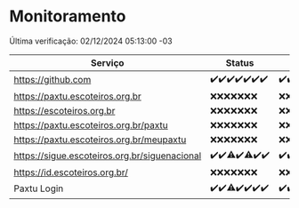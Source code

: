 # Monitoramento

Última verificação: 02/12/2024 05:13:00 -03

|Serviço|Status|Últimas 24h|
|---|---|---|
|https://github.com|<span title="2024-11-25: OK=23">✔️</span><span title="2024-11-26: OK=23">✔️</span><span title="2024-11-27: OK=23">✔️</span><span title="2024-11-28: OK=23">✔️</span><span title="2024-11-29: OK=23">✔️</span><span title="2024-11-30: OK=23">✔️</span><span title="2024-12-01: OK=8">✔️</span>|<span title="01/12/2024 06:08:00 -03 : 200">✔️</span><span title="01/12/2024 07:08:00 -03 : 200">✔️</span><span title="01/12/2024 08:06:00 -03 : 200">✔️</span><span title="01/12/2024 09:15:00 -03 : 200">✔️</span><span title="01/12/2024 10:16:00 -03 : 200">✔️</span><span title="01/12/2024 11:07:00 -03 : 200">✔️</span><span title="01/12/2024 12:07:00 -03 : 200">✔️</span><span title="01/12/2024 13:08:00 -03 : 200">✔️</span><span title="01/12/2024 14:07:00 -03 : 200">✔️</span><span title="01/12/2024 15:10:00 -03 : 200">✔️</span><span title="01/12/2024 16:06:00 -03 : 200">✔️</span><span title="01/12/2024 17:08:00 -03 : 200">✔️</span><span title="01/12/2024 18:07:00 -03 : 200">✔️</span><span title="01/12/2024 19:07:00 -03 : 200">✔️</span><span title="01/12/2024 20:07:00 -03 : 200">✔️</span><span title="01/12/2024 21:45:00 -03 : 200">✔️</span><span title="01/12/2024 23:23:00 -03 : 200">✔️</span><span title="02/12/2024 00:29:00 -03 : 200">✔️</span><span title="02/12/2024 01:11:00 -03 : 200">✔️</span><span title="02/12/2024 02:09:00 -03 : 200">✔️</span><span title="02/12/2024 03:13:00 -03 : 200">✔️</span><span title="02/12/2024 04:09:00 -03 : 200">✔️</span><span title="02/12/2024 05:13:00 -03 : 200">✔️</span>|
|https://paxtu.escoteiros.org.br|<span title="2024-11-25: Falhas=23">❌</span><span title="2024-11-26: Falhas=23">❌</span><span title="2024-11-27: Falhas=23">❌</span><span title="2024-11-28: Falhas=23">❌</span><span title="2024-11-29: Falhas=23">❌</span><span title="2024-11-30: Falhas=23">❌</span><span title="2024-12-01: Falhas=8">❌</span>|<span title="01/12/2024 06:08:00 -03 : 403">❌</span><span title="01/12/2024 07:08:00 -03 : 403">❌</span><span title="01/12/2024 08:06:00 -03 : 403">❌</span><span title="01/12/2024 09:15:00 -03 : 403">❌</span><span title="01/12/2024 10:16:00 -03 : 403">❌</span><span title="01/12/2024 11:07:00 -03 : 403">❌</span><span title="01/12/2024 12:07:00 -03 : 403">❌</span><span title="01/12/2024 13:08:00 -03 : 403">❌</span><span title="01/12/2024 14:07:00 -03 : 403">❌</span><span title="01/12/2024 15:10:00 -03 : 403">❌</span><span title="01/12/2024 16:06:00 -03 : 403">❌</span><span title="01/12/2024 17:08:00 -03 : 403">❌</span><span title="01/12/2024 18:07:00 -03 : 403">❌</span><span title="01/12/2024 19:07:00 -03 : 403">❌</span><span title="01/12/2024 20:07:00 -03 : 403">❌</span><span title="01/12/2024 21:45:00 -03 : 403">❌</span><span title="01/12/2024 23:23:00 -03 : 403">❌</span><span title="02/12/2024 00:29:00 -03 : 403">❌</span><span title="02/12/2024 01:11:00 -03 : 403">❌</span><span title="02/12/2024 02:09:00 -03 : 403">❌</span><span title="02/12/2024 03:13:00 -03 : 403">❌</span><span title="02/12/2024 04:09:00 -03 : 403">❌</span><span title="02/12/2024 05:13:00 -03 : 403">❌</span>|
|https://escoteiros.org.br|<span title="2024-11-25: Falhas=23">❌</span><span title="2024-11-26: Falhas=23">❌</span><span title="2024-11-27: Falhas=23">❌</span><span title="2024-11-28: Falhas=23">❌</span><span title="2024-11-29: Falhas=23">❌</span><span title="2024-11-30: Falhas=23">❌</span><span title="2024-12-01: Falhas=8">❌</span>|<span title="01/12/2024 06:08:00 -03 : 403">❌</span><span title="01/12/2024 07:08:00 -03 : 403">❌</span><span title="01/12/2024 08:06:00 -03 : 403">❌</span><span title="01/12/2024 09:15:00 -03 : 403">❌</span><span title="01/12/2024 10:16:00 -03 : 403">❌</span><span title="01/12/2024 11:07:00 -03 : 403">❌</span><span title="01/12/2024 12:07:00 -03 : 403">❌</span><span title="01/12/2024 13:08:00 -03 : 403">❌</span><span title="01/12/2024 14:07:00 -03 : 403">❌</span><span title="01/12/2024 15:10:00 -03 : 403">❌</span><span title="01/12/2024 16:06:00 -03 : 403">❌</span><span title="01/12/2024 17:08:00 -03 : 403">❌</span><span title="01/12/2024 18:07:00 -03 : 403">❌</span><span title="01/12/2024 19:07:00 -03 : 403">❌</span><span title="01/12/2024 20:07:00 -03 : 403">❌</span><span title="01/12/2024 21:45:00 -03 : 403">❌</span><span title="01/12/2024 23:23:00 -03 : 403">❌</span><span title="02/12/2024 00:29:00 -03 : 403">❌</span><span title="02/12/2024 01:11:00 -03 : 403">❌</span><span title="02/12/2024 02:09:00 -03 : 403">❌</span><span title="02/12/2024 03:13:00 -03 : 403">❌</span><span title="02/12/2024 04:09:00 -03 : 403">❌</span><span title="02/12/2024 05:13:00 -03 : 403">❌</span>|
|https://paxtu.escoteiros.org.br/paxtu|<span title="2024-11-25: Falhas=23">❌</span><span title="2024-11-26: Falhas=23">❌</span><span title="2024-11-27: Falhas=23">❌</span><span title="2024-11-28: Falhas=23">❌</span><span title="2024-11-29: Falhas=23">❌</span><span title="2024-11-30: Falhas=23">❌</span><span title="2024-12-01: Falhas=8">❌</span>|<span title="01/12/2024 06:08:00 -03 : 403">❌</span><span title="01/12/2024 07:08:00 -03 : 403">❌</span><span title="01/12/2024 08:06:00 -03 : 403">❌</span><span title="01/12/2024 09:15:00 -03 : 403">❌</span><span title="01/12/2024 10:16:00 -03 : 403">❌</span><span title="01/12/2024 11:07:00 -03 : 403">❌</span><span title="01/12/2024 12:07:00 -03 : 403">❌</span><span title="01/12/2024 13:08:00 -03 : 403">❌</span><span title="01/12/2024 14:07:00 -03 : 403">❌</span><span title="01/12/2024 15:10:00 -03 : 403">❌</span><span title="01/12/2024 16:06:00 -03 : 403">❌</span><span title="01/12/2024 17:08:00 -03 : 403">❌</span><span title="01/12/2024 18:07:00 -03 : 403">❌</span><span title="01/12/2024 19:07:00 -03 : 403">❌</span><span title="01/12/2024 20:07:00 -03 : 403">❌</span><span title="01/12/2024 21:45:00 -03 : 403">❌</span><span title="01/12/2024 23:23:00 -03 : 403">❌</span><span title="02/12/2024 00:29:00 -03 : 403">❌</span><span title="02/12/2024 01:11:00 -03 : 403">❌</span><span title="02/12/2024 02:09:00 -03 : 403">❌</span><span title="02/12/2024 03:13:00 -03 : 403">❌</span><span title="02/12/2024 04:09:00 -03 : 403">❌</span><span title="02/12/2024 05:13:00 -03 : 403">❌</span>|
|https://paxtu.escoteiros.org.br/meupaxtu|<span title="2024-11-25: Falhas=23">❌</span><span title="2024-11-26: Falhas=23">❌</span><span title="2024-11-27: Falhas=23">❌</span><span title="2024-11-28: Falhas=23">❌</span><span title="2024-11-29: Falhas=23">❌</span><span title="2024-11-30: Falhas=23">❌</span><span title="2024-12-01: Falhas=8">❌</span>|<span title="01/12/2024 06:08:00 -03 : 403">❌</span><span title="01/12/2024 07:08:00 -03 : 403">❌</span><span title="01/12/2024 08:06:00 -03 : 403">❌</span><span title="01/12/2024 09:15:00 -03 : 403">❌</span><span title="01/12/2024 10:16:00 -03 : 403">❌</span><span title="01/12/2024 11:07:00 -03 : 403">❌</span><span title="01/12/2024 12:07:00 -03 : 403">❌</span><span title="01/12/2024 13:08:00 -03 : 403">❌</span><span title="01/12/2024 14:07:00 -03 : 403">❌</span><span title="01/12/2024 15:10:00 -03 : 403">❌</span><span title="01/12/2024 16:06:00 -03 : 403">❌</span><span title="01/12/2024 17:08:00 -03 : 403">❌</span><span title="01/12/2024 18:07:00 -03 : 403">❌</span><span title="01/12/2024 19:07:00 -03 : 403">❌</span><span title="01/12/2024 20:07:00 -03 : 403">❌</span><span title="01/12/2024 21:45:00 -03 : 403">❌</span><span title="01/12/2024 23:23:00 -03 : 403">❌</span><span title="02/12/2024 00:29:00 -03 : 403">❌</span><span title="02/12/2024 01:11:00 -03 : 403">❌</span><span title="02/12/2024 02:09:00 -03 : 403">❌</span><span title="02/12/2024 03:13:00 -03 : 403">❌</span><span title="02/12/2024 04:09:00 -03 : 403">❌</span><span title="02/12/2024 05:13:00 -03 : 403">❌</span>|
|https://sigue.escoteiros.org.br/siguenacional|<span title="2024-11-25: OK=23">✔️</span><span title="2024-11-26: OK=23">✔️</span><span title="2024-11-27: OK=22, Falhas=1">⚠️</span><span title="2024-11-28: OK=23">✔️</span><span title="2024-11-29: OK=22, Falhas=1">⚠️</span><span title="2024-11-30: OK=23">✔️</span><span title="2024-12-01: OK=8">✔️</span>|<span title="01/12/2024 06:08:00 -03 : 200">✔️</span><span title="01/12/2024 07:08:00 -03 : 200">✔️</span><span title="01/12/2024 08:06:00 -03 : 200">✔️</span><span title="01/12/2024 09:15:00 -03 : 200">✔️</span><span title="01/12/2024 10:16:00 -03 : 200">✔️</span><span title="01/12/2024 11:07:00 -03 : 200">✔️</span><span title="01/12/2024 12:07:00 -03 : 200">✔️</span><span title="01/12/2024 13:08:00 -03 : 200">✔️</span><span title="01/12/2024 14:07:00 -03 : 200">✔️</span><span title="01/12/2024 15:10:00 -03 : 200">✔️</span><span title="01/12/2024 16:06:00 -03 : 200">✔️</span><span title="01/12/2024 17:08:00 -03 : 200">✔️</span><span title="01/12/2024 18:07:00 -03 : 200">✔️</span><span title="01/12/2024 19:07:00 -03 : 200">✔️</span><span title="01/12/2024 20:07:00 -03 : 200">✔️</span><span title="01/12/2024 21:45:00 -03 : 200">✔️</span><span title="01/12/2024 23:23:00 -03 : 200">✔️</span><span title="02/12/2024 00:29:00 -03 : 200">✔️</span><span title="02/12/2024 01:11:00 -03 : 200">✔️</span><span title="02/12/2024 02:09:00 -03 : 200">✔️</span><span title="02/12/2024 03:13:00 -03 : 200">✔️</span><span title="02/12/2024 04:09:00 -03 : 200">✔️</span><span title="02/12/2024 05:13:00 -03 : 200">✔️</span>|
|https://id.escoteiros.org.br/|<span title="2024-11-25: Falhas=23">❌</span><span title="2024-11-26: Falhas=23">❌</span><span title="2024-11-27: Falhas=23">❌</span><span title="2024-11-28: Falhas=23">❌</span><span title="2024-11-29: Falhas=23">❌</span><span title="2024-11-30: Falhas=23">❌</span><span title="2024-12-01: Falhas=8">❌</span>|<span title="01/12/2024 06:08:00 -03 : 403">❌</span><span title="01/12/2024 07:08:00 -03 : 403">❌</span><span title="01/12/2024 08:06:00 -03 : 403">❌</span><span title="01/12/2024 09:15:00 -03 : 403">❌</span><span title="01/12/2024 10:16:00 -03 : 403">❌</span><span title="01/12/2024 11:07:00 -03 : 403">❌</span><span title="01/12/2024 12:07:00 -03 : 403">❌</span><span title="01/12/2024 13:08:00 -03 : 403">❌</span><span title="01/12/2024 14:07:00 -03 : 403">❌</span><span title="01/12/2024 15:10:00 -03 : 403">❌</span><span title="01/12/2024 16:06:00 -03 : 403">❌</span><span title="01/12/2024 17:08:00 -03 : 403">❌</span><span title="01/12/2024 18:07:00 -03 : 403">❌</span><span title="01/12/2024 19:07:00 -03 : 403">❌</span><span title="01/12/2024 20:07:00 -03 : 403">❌</span><span title="01/12/2024 21:45:00 -03 : 403">❌</span><span title="01/12/2024 23:23:00 -03 : 403">❌</span><span title="02/12/2024 00:29:00 -03 : 403">❌</span><span title="02/12/2024 01:11:00 -03 : 403">❌</span><span title="02/12/2024 02:09:00 -03 : 403">❌</span><span title="02/12/2024 03:13:00 -03 : 403">❌</span><span title="02/12/2024 04:09:00 -03 : 403">❌</span><span title="02/12/2024 05:13:00 -03 : 403">❌</span>|
|Paxtu Login|<span title="2024-11-25: OK=23">✔️</span><span title="2024-11-26: OK=23">✔️</span><span title="2024-11-27: OK=22, Falhas=1">⚠️</span><span title="2024-11-28: OK=23">✔️</span><span title="2024-11-29: OK=23">✔️</span><span title="2024-11-30: OK=23">✔️</span><span title="2024-12-01: OK=8">✔️</span>|<span title="01/12/2024 06:08:00 -03 : 200">✔️</span><span title="01/12/2024 07:08:00 -03 : 200">✔️</span><span title="01/12/2024 08:06:00 -03 : 200">✔️</span><span title="01/12/2024 09:15:00 -03 : 200">✔️</span><span title="01/12/2024 10:16:00 -03 : 200">✔️</span><span title="01/12/2024 11:07:00 -03 : 200">✔️</span><span title="01/12/2024 12:07:00 -03 : 200">✔️</span><span title="01/12/2024 13:08:00 -03 : 200">✔️</span><span title="01/12/2024 14:07:00 -03 : 200">✔️</span><span title="01/12/2024 15:10:00 -03 : 200">✔️</span><span title="01/12/2024 16:06:00 -03 : 200">✔️</span><span title="01/12/2024 17:08:00 -03 : 200">✔️</span><span title="01/12/2024 18:07:00 -03 : 200">✔️</span><span title="01/12/2024 19:07:00 -03 : 200">✔️</span><span title="01/12/2024 20:07:00 -03 : 200">✔️</span><span title="01/12/2024 21:45:00 -03 : 200">✔️</span><span title="01/12/2024 23:23:00 -03 : 200">✔️</span><span title="02/12/2024 00:29:00 -03 : 200">✔️</span><span title="02/12/2024 01:11:00 -03 : 200">✔️</span><span title="02/12/2024 02:09:00 -03 : 200">✔️</span><span title="02/12/2024 03:13:00 -03 : 200">✔️</span><span title="02/12/2024 04:09:00 -03 : 200">✔️</span><span title="02/12/2024 05:13:00 -03 : 200">✔️</span>|
